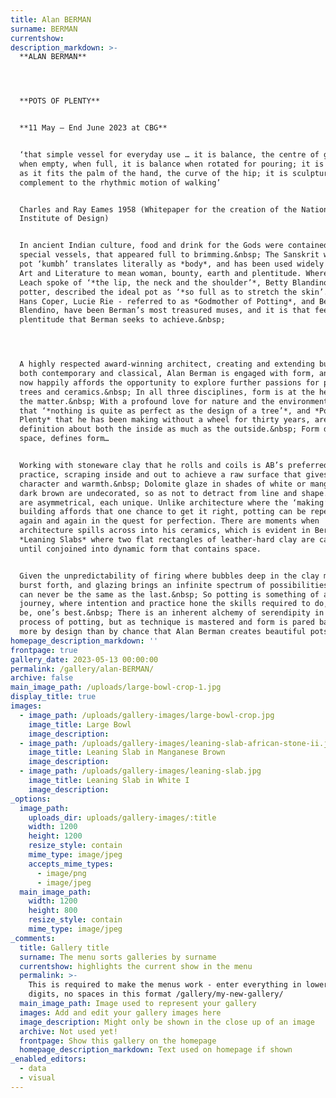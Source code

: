 ```yaml
---
title: Alan BERMAN
surname: BERMAN
currentshow:
description_markdown: >-
  **ALAN BERMAN**




  **POTS OF PLENTY**


  **11 May – End June 2023 at CBG**


  ‘that simple vessel for everyday use … it is balance, the centre of gravity,
  when empty, when full, it is balance when rotated for pouring; it is sculpture
  as it fits the palm of the hand, the curve of the hip; it is sculpture as
  complement to the rhythmic motion of walking’


  Charles and Ray Eames 1958 (Whitepaper for the creation of the National
  Institute of Design)


  In ancient Indian culture, food and drink for the Gods were contained in
  special vessels, that appeared full to brimming.&nbsp; The Sanskrit word for
  pot ‘kumbh’ translates literally as *body*, and has been used widely in Indian
  Art and Literature to mean woman, bounty, earth and plentitude. Where Bernard
  Leach spoke of ‘*the lip, the neck and the shoulder’*, Betty Blandino, Oxford
  potter, described the ideal pot as ‘*so full as to stretch the skin’.&nbsp;*
  Hans Coper, Lucie Rie - referred to as *Godmother of Potting*, and Betty
  Blendino, have been Berman’s most treasured muses, and it is that feeling of
  plentitude that Berman seeks to achieve.&nbsp;




  A highly respected award-winning architect, creating and extending buildings
  both contemporary and classical, Alan Berman is engaged with form, and life
  now happily affords the opportunity to explore further passions for planting
  trees and ceramics.&nbsp; In all three disciplines, form is at the heart of
  the matter.&nbsp; With a profound love for nature and the environment, AB says
  that ‘*nothing is quite as perfect as the design of a tree’*, and *Pots of
  Plenty* that he has been making without a wheel for thirty years, are by
  definition about both the inside as much as the outside.&nbsp; Form defines
  space, defines form…


  Working with stoneware clay that he rolls and coils is AB’s preferred
  practice, scraping inside and out to achieve a raw surface that gives both
  character and warmth.&nbsp; Dolomite glaze in shades of white or manganese
  dark brown are undecorated, so as not to detract from line and shape. His pots
  are asymmetrical, each unique. Unlike architecture where the ‘making’ of the
  building affords that one chance to get it right, potting can be repeated
  again and again in the quest for perfection. There are moments when
  architecture spills across into his ceramics, which is evident in Berman’s
  *Leaning Slabs* where two flat rectangles of leather-hard clay are cajoled
  until conjoined into dynamic form that contains space.


  Given the unpredictability of firing where bubbles deep in the clay might
  burst forth, and glazing brings an infinite spectrum of possibilities, one pot
  can never be the same as the last.&nbsp; So potting is something of a life
  journey, where intention and practice hone the skills required to do, or to
  be, one’s best.&nbsp; There is an inherent alchemy of serendipity in the
  process of potting, but as technique is mastered and form is pared back, it is
  more by design than by chance that Alan Berman creates beautiful pots.
homepage_description_markdown: ''
frontpage: true
gallery_date: 2023-05-13 00:00:00
permalink: /gallery/alan-BERMAN/
archive: false
main_image_path: /uploads/large-bowl-crop-1.jpg
display_title: true
images:
  - image_path: /uploads/gallery-images/large-bowl-crop.jpg
    image_title: Large Bowl
    image_description:
  - image_path: /uploads/gallery-images/leaning-slab-african-stone-ii.jpg
    image_title: Leaning Slab in Manganese Brown
    image_description:
  - image_path: /uploads/gallery-images/leaning-slab.jpg
    image_title: Leaning Slab in White I
    image_description:
_options:
  image_path:
    uploads_dir: uploads/gallery-images/:title
    width: 1200
    height: 1200
    resize_style: contain
    mime_type: image/jpeg
    accepts_mime_types:
      - image/png
      - image/jpeg
  main_image_path:
    width: 1200
    height: 800
    resize_style: contain
    mime_type: image/jpeg
_comments:
  title: Gallery title
  surname: The menu sorts galleries by surname
  currentshow: highlights the current show in the menu
  permalink: >-
    This is required to make the menus work - enter everything in lower case, no
    digits, no spaces in this format /gallery/my-new-gallery/
  main_image_path: Image used to represent your gallery
  images: Add and edit your gallery images here
  image_description: Might only be shown in the close up of an image
  archive: Not used yet!
  frontpage: Show this gallery on the homepage
  homepage_description_markdown: Text used on homepage if shown
_enabled_editors:
  - data
  - visual
---
```

